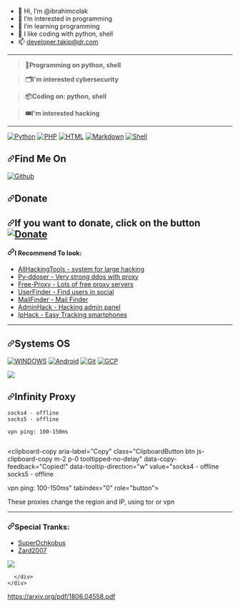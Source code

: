 <div id="readme" class="readme p-5 html-blob blob">
      <div class="markdown-body container-lg">
        <ul dir="auto">
<li><g-emoji class="g-emoji" alias="wave" fallback-src="https://github.githubassets.com/images/icons/emoji/unicode/1f44b.png">👋</g-emoji> Hi, I’m @ibrahimcolak</li>
<li><g-emoji class="g-emoji" alias="eyes" fallback-src="https://github.githubassets.com/images/icons/emoji/unicode/1f440.png">👀</g-emoji> I’m interested in programming</li>
<li><g-emoji class="g-emoji" alias="seedling" fallback-src="https://github.githubassets.com/images/icons/emoji/unicode/1f331.png">🌱</g-emoji> I’m learning programming</li>
<li><g-emoji class="g-emoji" alias="revolving_hearts" fallback-src="https://github.githubassets.com/images/icons/emoji/unicode/1f49e.png">💞️</g-emoji> I like coding with python, shell</li>
<li><g-emoji class="g-emoji" alias="mailbox" fallback-src="https://github.githubassets.com/images/icons/emoji/unicode/1f4eb.png">📫</g-emoji> <a href="mailto:takip@dr.com">developer.takip@dr.com</a></li>
</ul>
<hr>
<blockquote>
<p dir="auto"><strong><g-emoji class="g-emoji" alias="floppy_disk" fallback-src="https://github.githubassets.com/images/icons/emoji/unicode/1f4be.png">💾</g-emoji>Programming on python, shell</strong></p>
</blockquote>
<blockquote>
<p dir="auto"><strong><g-emoji class="g-emoji" alias="card_index_dividers" fallback-src="https://github.githubassets.com/images/icons/emoji/unicode/1f5c2.png">🗂️</g-emoji>I'm interested cybersecurity</strong></p>
</blockquote>
<blockquote>
<p dir="auto"><strong><g-emoji class="g-emoji" alias="package" fallback-src="https://github.githubassets.com/images/icons/emoji/unicode/1f4e6.png">📦</g-emoji>Coding on: python, shell</strong></p>
</blockquote>
<blockquote>
<p dir="auto"><strong><g-emoji class="g-emoji" alias="tickets" fallback-src="https://github.githubassets.com/images/icons/emoji/unicode/1f39f.png">🎟️</g-emoji>I'm interested hacking</strong></p>
</blockquote>
<hr>
<p dir="auto"><a href="https://camo.githubusercontent.com/338f53e73cbbe5f114781e48dfcd44c1085b52d55b3aaa8d03273f2ff8920983/68747470733a2f2f696d672e736869656c64732e696f2f62616467652f2d507974686f6e2d2532333030373561383f6c6f676f3d707974686f6e266c6f676f436f6c6f723d7768697465267374796c653d666c61742d737175617265" rel="nofollow"><img src="https://camo.githubusercontent.com/338f53e73cbbe5f114781e48dfcd44c1085b52d55b3aaa8d03273f2ff8920983/68747470733a2f2f696d672e736869656c64732e696f2f62616467652f2d507974686f6e2d2532333030373561383f6c6f676f3d707974686f6e266c6f676f436f6c6f723d7768697465267374796c653d666c61742d737175617265" alt="Python" style="max-width: 100%;"></a> <a href="https://camo.githubusercontent.com/08564d6ad7f143339dc3aa5c81584c705ba918b5d6723ba00126cd5d8792e634/68747470733a2f2f696d672e736869656c64732e696f2f62616467652f2d7068702d2532333030373561383f6c6f676f3d706870266c6f676f436f6c6f723d7768697465267374796c653d666c61742d737175617265" rel="nofollow"><img src="https://camo.githubusercontent.com/08564d6ad7f143339dc3aa5c81584c705ba918b5d6723ba00126cd5d8792e634/68747470733a2f2f696d672e736869656c64732e696f2f62616467652f2d7068702d2532333030373561383f6c6f676f3d706870266c6f676f436f6c6f723d7768697465267374796c653d666c61742d737175617265" alt="PHP" style="max-width: 100%;"></a> <a href="https://camo.githubusercontent.com/b3f0ec7535a39d16b0561bc37560f817d8c358ab5b06617ba46335380d6ab734/68747470733a2f2f696d672e736869656c64732e696f2f62616467652f2d48544d4c2d2532336465346232353f6c6f676f3d68746d6c35266c6f676f436f6c6f723d7768697465267374796c653d666c61742d737175617265" rel="nofollow"><img src="https://camo.githubusercontent.com/b3f0ec7535a39d16b0561bc37560f817d8c358ab5b06617ba46335380d6ab734/68747470733a2f2f696d672e736869656c64732e696f2f62616467652f2d48544d4c2d2532336465346232353f6c6f676f3d68746d6c35266c6f676f436f6c6f723d7768697465267374796c653d666c61742d737175617265" alt="HTML" style="max-width: 100%;"></a>
<a href="https://camo.githubusercontent.com/3018659b8f6dd659b6dd14c3c465d724c800b789a441c100ee3383ec525e5462/68747470733a2f2f696d672e736869656c64732e696f2f62616467652f2d4d61726b646f776e2d2532336539633234313f6c6f676f3d6e696d266c6f676f436f6c6f723d7768697465267374796c653d666c61742d737175617265" rel="nofollow"><img src="https://camo.githubusercontent.com/3018659b8f6dd659b6dd14c3c465d724c800b789a441c100ee3383ec525e5462/68747470733a2f2f696d672e736869656c64732e696f2f62616467652f2d4d61726b646f776e2d2532336539633234313f6c6f676f3d6e696d266c6f676f436f6c6f723d7768697465267374796c653d666c61742d737175617265" alt="Markdown" style="max-width: 100%;"></a> <a href="https://camo.githubusercontent.com/25222214d6031d97004f19f884dda1520d5b5fad261d7a6000684dab67e27545/68747470733a2f2f696d672e736869656c64732e696f2f62616467652f2d5368656c6c2d677265656e3f6c6f676f3d7368656c6c266c6f676f436f6c6f723d7768697465267374796c653d666c61742d737175617265" rel="nofollow"><img src="https://camo.githubusercontent.com/25222214d6031d97004f19f884dda1520d5b5fad261d7a6000684dab67e27545/68747470733a2f2f696d672e736869656c64732e696f2f62616467652f2d5368656c6c2d677265656e3f6c6f676f3d7368656c6c266c6f676f436f6c6f723d7768697465267374796c653d666c61742d737175617265" alt="Shell" style="max-width: 100%;"></a></p>
<h2 dir="auto"><a id="user-content-find-me-on" class="anchor" aria-hidden="true" href="#find-me-on"><svg class="octicon octicon-link" viewBox="0 0 16 16" version="1.1" width="16" height="16" aria-hidden="true"><path d="m7.775 3.275 1.25-1.25a3.5 3.5 0 1 1 4.95 4.95l-2.5 2.5a3.5 3.5 0 0 1-4.95 0 .751.751 0 0 1 .018-1.042.751.751 0 0 1 1.042-.018 1.998 1.998 0 0 0 2.83 0l2.5-2.5a2.002 2.002 0 0 0-2.83-2.83l-1.25 1.25a.751.751 0 0 1-1.042-.018.751.751 0 0 1-.018-1.042Zm-4.69 9.64a1.998 1.998 0 0 0 2.83 0l1.25-1.25a.751.751 0 0 1 1.042.018.751.751 0 0 1 .018 1.042l-1.25 1.25a3.5 3.5 0 1 1-4.95-4.95l2.5-2.5a3.5 3.5 0 0 1 4.95 0 .751.751 0 0 1-.018 1.042.751.751 0 0 1-1.042.018 1.998 1.998 0 0 0-2.83 0l-2.5 2.5a1.998 1.998 0 0 0 0 2.83Z"></path></svg></a><a id="user-content-find-me-on" href="#find-me-on"></a>Find Me On</h2>
<p dir="auto">



<a href="TR`|Çolaks
#0742"><img src="https://camo.githubusercontent.com/a13c6b8190fce564e54ecbbc26c6519126940707f6171b9c655d64e77e0b0cf1/68747470733a2f2f696d672e736869656c64732e696f2f62616467652f446973636f72642d4865315a656e2d626c75653f7374796c653d666f722d7468652d6261646765266c6f676f3d646973636f7264" alt="Github" style="max-width: 100%;"></a></p>
<h2 dir="auto"><a id="user-content-donate" class="anchor" aria-hidden="true" href="#donate"><svg class="octicon octicon-link" viewBox="0 0 16 16" version="1.1" width="16" height="16" aria-hidden="true"><path d="m7.775 3.275 1.25-1.25a3.5 3.5 0 1 1 4.95 4.95l-2.5 2.5a3.5 3.5 0 0 1-4.95 0 .751.751 0 0 1 .018-1.042.751.751 0 0 1 1.042-.018 1.998 1.998 0 0 0 2.83 0l2.5-2.5a2.002 2.002 0 0 0-2.83-2.83l-1.25 1.25a.751.751 0 0 1-1.042-.018.751.751 0 0 1-.018-1.042Zm-4.69 9.64a1.998 1.998 0 0 0 2.83 0l1.25-1.25a.751.751 0 0 1 1.042.018.751.751 0 0 1 .018 1.042l-1.25 1.25a3.5 3.5 0 1 1-4.95-4.95l2.5-2.5a3.5 3.5 0 0 1 4.95 0 .751.751 0 0 1-.018 1.042.751.751 0 0 1-1.042.018 1.998 1.998 0 0 0-2.83 0l-2.5 2.5a1.998 1.998 0 0 0 0 2.83Z"></path></svg></a><a id="user-content-donate" href="#donate"></a>Donate</h2>
<h2 dir="auto"><a id="user-content-if-you-want-to-donate-click-on-the-button" class="anchor" aria-hidden="true" href="#if-you-want-to-donate-click-on-the-button"><svg class="octicon octicon-link" viewBox="0 0 16 16" version="1.1" width="16" height="16" aria-hidden="true"><path d="m7.775 3.275 1.25-1.25a3.5 3.5 0 1 1 4.95 4.95l-2.5 2.5a3.5 3.5 0 0 1-4.95 0 .751.751 0 0 1 .018-1.042.751.751 0 0 1 1.042-.018 1.998 1.998 0 0 0 2.83 0l2.5-2.5a2.002 2.002 0 0 0-2.83-2.83l-1.25 1.25a.751.751 0 0 1-1.042-.018.751.751 0 0 1-.018-1.042Zm-4.69 9.64a1.998 1.998 0 0 0 2.83 0l1.25-1.25a.751.751 0 0 1 1.042.018.751.751 0 0 1 .018 1.042l-1.25 1.25a3.5 3.5 0 1 1-4.95-4.95l2.5-2.5a3.5 3.5 0 0 1 4.95 0 .751.751 0 0 1-.018 1.042.751.751 0 0 1-1.042.018 1.998 1.998 0 0 0-2.83 0l-2.5 2.5a1.998 1.998 0 0 0 0 2.83Z"></path></svg></a><a id="user-content-if-you-want-to-donate-click-on-the-button" href="#if-you-want-to-donate-click-on-the-button"></a><strong>If you want to donate, click on the button</strong>
<a href="https://www.buymeacoffee.com/misakorzik" rel="nofollow"><img title="Donate" src="https://camo.githubusercontent.com/a0261920aa7d2e5c0e77768e5348cd814c7254e7e0b54db5a750e36daf5b268e/68747470733a2f2f696d672e736869656c64732e696f2f62616467652f427579204d652d4120436f666665652d79656c6c6f773f7374796c653d666f722d7468652d6261646765266c6f676f3d676974687562" style="max-width: 100%;"></a></h2>
<h4 dir="auto"><a id="user-content-i-recommend-to-look" class="anchor" aria-hidden="true" href="#i-recommend-to-look"><svg class="octicon octicon-link" viewBox="0 0 16 16" version="1.1" width="16" height="16" aria-hidden="true"><path d="m7.775 3.275 1.25-1.25a3.5 3.5 0 1 1 4.95 4.95l-2.5 2.5a3.5 3.5 0 0 1-4.95 0 .751.751 0 0 1 .018-1.042.751.751 0 0 1 1.042-.018 1.998 1.998 0 0 0 2.83 0l2.5-2.5a2.002 2.002 0 0 0-2.83-2.83l-1.25 1.25a.751.751 0 0 1-1.042-.018.751.751 0 0 1-.018-1.042Zm-4.69 9.64a1.998 1.998 0 0 0 2.83 0l1.25-1.25a.751.751 0 0 1 1.042.018.751.751 0 0 1 .018 1.042l-1.25 1.25a3.5 3.5 0 1 1-4.95-4.95l2.5-2.5a3.5 3.5 0 0 1 4.95 0 .751.751 0 0 1-.018 1.042.751.751 0 0 1-1.042.018 1.998 1.998 0 0 0-2.83 0l-2.5 2.5a1.998 1.998 0 0 0 0 2.83Z"></path></svg></a><a id="user-content-i-recommend-to-look" href="#i-recommend-to-look"></a>I Recommend To look:</h4>
<ul dir="auto">
<li><a href="https://github.com/mishakorzik/AllHackingTools">AllHackingTools - system for large hacking</a><br></li>
<li><a href="https://github.com/mishakorzik/py-ddoser">Py-ddoser - Very strong ddos with proxy</a></li>
<li><a href="https://github.com/mishakorzik/Free-Proxy">Free-Proxy - Lots of free proxy servers</a><br></li>
<li><a href="https://github.com/mishakorzik/UserFinder">UserFinder - Find users in social</a><br></li>
<li><a href="https://github.com/mishakorzik/MailFinder">MailFinder - Mail Finder</a><br></li>
<li><a href="https://github.com/mishakorzik/AdminHack">AdminHack - Hacking admin panel</a><br></li>
<li><a href="https://github.com/mishakorzik/IpHackk">IpHack - Easy Tracking smartphones</a><br></li>
</ul>
<hr>
<h2 dir="auto"><a id="user-content-systems-os" class="anchor" aria-hidden="true" href="#systems-os"><svg class="octicon octicon-link" viewBox="0 0 16 16" version="1.1" width="16" height="16" aria-hidden="true"><path d="m7.775 3.275 1.25-1.25a3.5 3.5 0 1 1 4.95 4.95l-2.5 2.5a3.5 3.5 0 0 1-4.95 0 .751.751 0 0 1 .018-1.042.751.751 0 0 1 1.042-.018 1.998 1.998 0 0 0 2.83 0l2.5-2.5a2.002 2.002 0 0 0-2.83-2.83l-1.25 1.25a.751.751 0 0 1-1.042-.018.751.751 0 0 1-.018-1.042Zm-4.69 9.64a1.998 1.998 0 0 0 2.83 0l1.25-1.25a.751.751 0 0 1 1.042.018.751.751 0 0 1 .018 1.042l-1.25 1.25a3.5 3.5 0 1 1-4.95-4.95l2.5-2.5a3.5 3.5 0 0 1 4.95 0 .751.751 0 0 1-.018 1.042.751.751 0 0 1-1.042.018 1.998 1.998 0 0 0-2.83 0l-2.5 2.5a1.998 1.998 0 0 0 0 2.83Z"></path></svg></a><a id="user-content-systems-os" href="#systems-os"></a>Systems OS</h2>
<p dir="auto"><a href="https://windows.com" rel="nofollow"><img src="https://camo.githubusercontent.com/6b446f3935100247f5b10a67d29a2b6d9f044153e4df900650a73425fbe07139/68747470733a2f2f696d672e736869656c64732e696f2f62616467652f77696e646f77732d626c61636b3f7374796c653d666f722d7468652d6261646765266c6f676f3d77696e646f7773266c6f676f436f6c6f723d7768697465" alt="WINDOWS" style="max-width: 100%;"></a>
<a href="https://android.com" rel="nofollow"><img src="https://camo.githubusercontent.com/5b7886225855c2c5ac8bcc15effcb289c238c597680d61c24e5e7541af59ee10/68747470733a2f2f696d672e736869656c64732e696f2f62616467652f416e64726f69642d3344444338343f7374796c653d666f722d7468652d6261646765266c6f676f3d616e64726f6964266c6f676f436f6c6f723d7768697465" alt="Android" style="max-width: 100%;"></a>
<a href="https://camo.githubusercontent.com/bd2bd127c104ba5c98bb12c70801b075aee1f040009089510f69554300e7ff41/68747470733a2f2f696d672e736869656c64732e696f2f62616467652f4769742d4630353033323f7374796c653d666f722d7468652d6261646765266c6f676f3d676974266c6f676f436f6c6f723d7768697465" rel="nofollow"><img src="https://camo.githubusercontent.com/bd2bd127c104ba5c98bb12c70801b075aee1f040009089510f69554300e7ff41/68747470733a2f2f696d672e736869656c64732e696f2f62616467652f4769742d4630353033323f7374796c653d666f722d7468652d6261646765266c6f676f3d676974266c6f676f436f6c6f723d7768697465" alt="Git" style="max-width: 100%;"></a>
<a href="https://camo.githubusercontent.com/71790379eb2459d3c732db11788bb8451c0a2cb106c711cc57f71bf528bdb764/68747470733a2f2f696d672e736869656c64732e696f2f62616467652f476f6f676c655f436c6f75642d3432383546343f7374796c653d666f722d7468652d6261646765266c6f676f3d676f6f676c652d636c6f7564266c6f676f436f6c6f723d7768697465" rel="nofollow"><img src="https://camo.githubusercontent.com/71790379eb2459d3c732db11788bb8451c0a2cb106c711cc57f71bf528bdb764/68747470733a2f2f696d672e736869656c64732e696f2f62616467652f476f6f676c655f436c6f75642d3432383546343f7374796c653d666f722d7468652d6261646765266c6f676f3d676f6f676c652d636c6f7564266c6f676f436f6c6f723d7768697465" alt="GCP" style="max-width: 100%;"></a></p>
<p dir="auto"><a href="https://camo.githubusercontent.com/b77c604f50dc80309048f6a88b7db89e4fa574424155df691ae76515184bf16e/68747470733a2f2f6769746875622d726561646d652d73746174732e76657263656c2e6170702f6170693f757365726e616d653d6d697368616b6f727a696b2673686f775f69636f6e733d74727565267468656d653d64656661756c74266c696e655f6865696768743d3235266c61796f75743d636f6d70616374" rel="nofollow"><img src="https://camo.githubusercontent.com/b77c604f50dc80309048f6a88b7db89e4fa574424155df691ae76515184bf16e/68747470733a2f2f6769746875622d726561646d652d73746174732e76657263656c2e6170702f6170693f757365726e616d653d6d697368616b6f727a696b2673686f775f69636f6e733d74727565267468656d653d64656661756c74266c696e655f6865696768743d3235266c61796f75743d636f6d70616374" style="max-width: 100%;"></a></p><p dir="auto"></p>
<h2 dir="auto"><a id="user-content-infinity-proxy" class="anchor" aria-hidden="true" href="#infinity-proxy"><svg class="octicon octicon-link" viewBox="0 0 16 16" version="1.1" width="16" height="16" aria-hidden="true"><path d="m7.775 3.275 1.25-1.25a3.5 3.5 0 1 1 4.95 4.95l-2.5 2.5a3.5 3.5 0 0 1-4.95 0 .751.751 0 0 1 .018-1.042.751.751 0 0 1 1.042-.018 1.998 1.998 0 0 0 2.83 0l2.5-2.5a2.002 2.002 0 0 0-2.83-2.83l-1.25 1.25a.751.751 0 0 1-1.042-.018.751.751 0 0 1-.018-1.042Zm-4.69 9.64a1.998 1.998 0 0 0 2.83 0l1.25-1.25a.751.751 0 0 1 1.042.018.751.751 0 0 1 .018 1.042l-1.25 1.25a3.5 3.5 0 1 1-4.95-4.95l2.5-2.5a3.5 3.5 0 0 1 4.95 0 .751.751 0 0 1-.018 1.042.751.751 0 0 1-1.042.018 1.998 1.998 0 0 0-2.83 0l-2.5 2.5a1.998 1.998 0 0 0 0 2.83Z"></path></svg></a><a id="user-content-infinity-proxy" href="#infinity-proxy"></a>Infinity Proxy</h2>
<div dir="auto"><pre><code>socks4 - offline
socks5 - offline
</code><p data-sourcepos="55:1-58:16" dir="auto"><code>vpn ping: 100-150ms
</code></p></pre><div dir="auto">
&lt;clipboard-copy aria-label="Copy" class="ClipboardButton btn js-clipboard-copy m-2 p-0 tooltipped-no-delay" data-copy-feedback="Copied!" data-tooltip-direction="w" value="socks4 - offline
socks5 - offline<p dir="auto"></p>
<p data-sourcepos="60:1-67:21" dir="auto">vpn ping: 100-150ms" tabindex="0" role="button"&gt;






</p>
  </div></div>
<p dir="auto">These proxies change the region and IP, using tor or vpn</p>
<hr>
<h3 dir="auto"><a id="user-content-special-tranks" class="anchor" aria-hidden="true" href="#special-tranks"><svg class="octicon octicon-link" viewBox="0 0 16 16" version="1.1" width="16" height="16" aria-hidden="true"><path d="m7.775 3.275 1.25-1.25a3.5 3.5 0 1 1 4.95 4.95l-2.5 2.5a3.5 3.5 0 0 1-4.95 0 .751.751 0 0 1 .018-1.042.751.751 0 0 1 1.042-.018 1.998 1.998 0 0 0 2.83 0l2.5-2.5a2.002 2.002 0 0 0-2.83-2.83l-1.25 1.25a.751.751 0 0 1-1.042-.018.751.751 0 0 1-.018-1.042Zm-4.69 9.64a1.998 1.998 0 0 0 2.83 0l1.25-1.25a.751.751 0 0 1 1.042.018.751.751 0 0 1 .018 1.042l-1.25 1.25a3.5 3.5 0 1 1-4.95-4.95l2.5-2.5a3.5 3.5 0 0 1 4.95 0 .751.751 0 0 1-.018 1.042.751.751 0 0 1-1.042.018 1.998 1.998 0 0 0-2.83 0l-2.5 2.5a1.998 1.998 0 0 0 0 2.83Z"></path></svg></a><a id="user-content-special-tranks" href="#special-tranks"></a>Special Tranks:</h3>
<ul dir="auto">
<li><a href="http://github.com/SuperOchkobus">SuperOchkobus</a></li>
<li><a href="https://github.com/Zard2007">Zard2007</a></li>
</ul>

<p dir="auto"><a target="_blank" rel="noopener noreferrer nofollow" href="https://camo.githubusercontent.com/fb070d9f71a64edbafed08519130d75e7e0a0a69665d50d94ad095157f702e59/68747470733a2f2f6d656469612e67697068792e636f6d2f6d656469612f6d47634e6a736657416a593541455a4e77362f67697068792e676966"><img src="https://camo.githubusercontent.com/fb070d9f71a64edbafed08519130d75e7e0a0a69665d50d94ad095157f702e59/68747470733a2f2f6d656469612e67697068792e636f6d2f6d656469612f6d47634e6a736657416a593541455a4e77362f67697068792e676966" style="max-width: 100%;"></a></p>

      </div>
    </div>

https://arxiv.org/pdf/1806.04558.pdf
